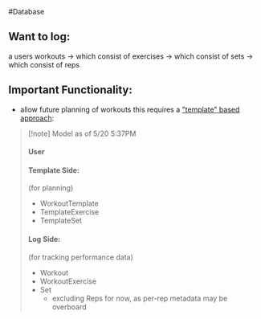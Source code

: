 #Database  
## Want to log:
a users workouts -> which consist of exercises -> which consist of sets -> which consist of reps

## Important Functionality:
- allow future planning of workouts
	this requires a ["template" based approach](Templates-and-Instances):

> [!note] Model as of 5/20 5:37PM
> #### User
> 
> #### Template Side:
> (for planning)
> - WorkoutTemplate
> - TemplateExercise
> - TemplateSet
> #### Log Side:
> (for tracking performance data)
> - Workout
> - WorkoutExercise
> - Set
> 	- excluding Reps for now, as per-rep metadata may be overboard


